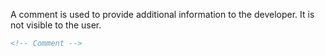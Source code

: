 A comment is used to provide additional information to the developer. It is not visible to the user.

```html
<!-- Comment -->
```